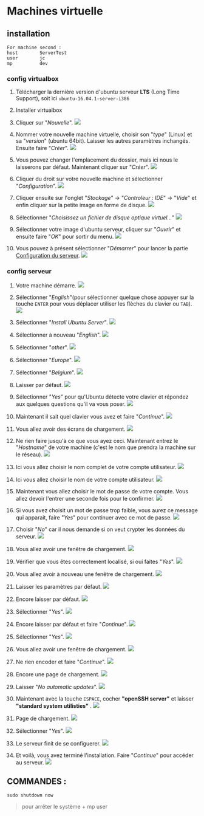 # Machines virtuelle

## installation


```
For machine second :
host        ServerTest
user        jc
mp          dev
```


### config virtualbox
1. Télécharger la dernière version d'ubuntu serveur __LTS__ (Long Time Support), soit ìci `ubuntu-16.04.1-server-i386`
1. Installer virtualbox
1. Cliquer sur "_Nouvelle_".
![](./assets/img/virtualbox/1.png)

1. Nommer votre nouvelle machine virtuelle, choisir son "_type_" (Linux) et sa "_version_" (ubuntu 64bit). Laisser les autres paramètres inchangés. Ensuite faire "_Créer_".
![](./assets/img/virtualbox/2.png)

1. Vous pouvez changer l'emplacement du dossier, mais ici nous le laisserons par défaut. Maintenant cliquer sur "_Créer_".
![](./assets/img/virtualbox/3.png)

1. Cliquer du droit sur votre nouvelle machine et sélectionner "_Configuration_".
![](./assets/img/virtualbox/4.png)

1. Cliquer ensuite sur l'onglet "_Stockage_" -> "_Controleur : IDE_" -> "_Vide_" et enfin cliquer sur la petite image en forme de disque.
![](./assets/img/virtualbox/5.png)

1. Sélectionner "_Choisissez un fichier de disque optique virtuel..._"
![](./assets/img/virtualbox/6.png)

1. Sélectionner votre image d'ubuntu serveur, cliquer sur "_Ouvrir_" et ensuite faire "_OK_" pour sortir du menu.
![](./assets/img/virtualbox/7.png)

1. Vous pouvez à présent sélectionner "_Démarrer_" pour lancer la partie [Configuration du serveur](#config-serveur).
![](./assets/img/virtualbox/8.png)


### config serveur
1. Votre machine démarre.
![](./assets/img/serveur/1.png)

1. Sélectionner "_English_"(pour sélectionner quelque chose appuyer sur la touche `ENTER` pour vous déplacer utiliser les flèches du clavier ou `TAB`).
![](./assets/img/serveur/2.png)

1. Sélectionner "_Install Ubuntu Server_".
![](./assets/img/serveur/3.png)

1. Sélectionner à nouveau "_English_".
![](./assets/img/serveur/4.png)

1. Sélectionner "_other_".
![](./assets/img/serveur/5.png)

1. Sélectionner "_Europe_".
![](./assets/img/serveur/6.png)

1. Sélectionner "_Belgium_".
![](./assets/img/serveur/7.png)

1. Laisser par défaut.
![](./assets/img/serveur/8.png)

1. Sélectionner "_Yes_" pour qu'Ubuntu détecte votre clavier et répondez aux quelques questions qu'il va vous poser.
![](./assets/img/serveur/9.png)

1. Maintenant il sait quel clavier vous avez et faire "_Continue_".
![](./assets/img/serveur/10.png)

1. Vous allez avoir des écrans de chargement.
![](./assets/img/serveur/11.png)

1.  Ne rien faire jusqu'à ce que vous ayez ceci. Maintenant entrez le "_Hostname_" de votre machine (c'est le nom que prendra la machine sur le réseau).
![](./assets/img/serveur/12.png)

1. Ici vous allez choisir le nom complet de votre compte utilisateur.
![](./assets/img/serveur/13.png)

1. Ici vous allez choisir le nom de votre compte utilisateur.
![](./assets/img/serveur/14.png)

1. Maintenant vous allez choisir le mot de passe de votre compte. Vous allez devoir l'entrer une seconde fois pour le confirmer.
![](./assets/img/serveur/15.png)

1. Si vous avez choisit un mot de passe trop faible, vous aurez ce message qui apparait, faire "_Yes_" pour continuer avec ce mot de passe.
![](./assets/img/serveur/16.png)

1. Choisir "_No_" car il nous demande si on veut crypter les données du serveur.
![](./assets/img/serveur/17.png)

1. Vous allez avoir une fenêtre de chargement.
![](./assets/img/serveur/18.png)

1. Vérifier que vous êtes correctement localisé, si oui faites "_Yes_".
![](./assets/img/serveur/19.png)

1. Vous allez avoir à nouveau une fenêtre de chargement.
![](./assets/img/serveur/20.png)

1. Laisser les paramètres par défaut.
![](./assets/img/serveur/21.png)

1. Encore laisser par défaut.
![](./assets/img/serveur/22.png)

1. Sélectionner "_Yes_".
![](./assets/img/serveur/23.png)

1. Encore laisser par défaut et faire "_Continue_".
![](./assets/img/serveur/24.png)

1. Sélectionner "_Yes_".
![](./assets/img/serveur/25.png)

1. Vous allez avoir une fenêtre de chargement.
![](./assets/img/serveur/26.png)

1. Ne rien encoder et faire "_Continue_".
![](./assets/img/serveur/27.png)

1. Encore une page de chargement.
![](./assets/img/serveur/28.png)

1. Laisser "_No automatic updates_".
![](./assets/img/serveur/29.png)

1. Maintenant avec la touche `ESPACE`, cocher __"openSSH server"__ et laisser __"standard system utilisties"__ .
![](./assets/img/serveur/30.png)

1. Page de chargement.
![](./assets/img/serveur/31.png)

1. Sélectionner "_Yes_".
![](./assets/img/serveur/32.png)

1. Le serveur finit de se configuerer.
![](./assets/img/serveur/33.png)

1. Et voilà, vous avez terminé l'installation. Faire "_Continue_" pour accéder au serveur.
![](./assets/img/serveur/34.png)


## COMMANDES :

```
sudo shutdown now
```
> pour arrêter le système + mp user
